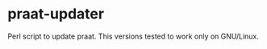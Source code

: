 praat-updater
=============

Perl script to update praat. This versions tested to work only on GNU/Linux.